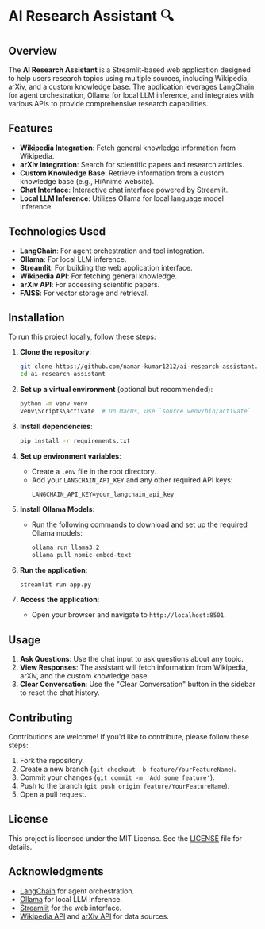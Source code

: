 # AI Research Assistant 🔍

## Overview

The **AI Research Assistant** is a Streamlit-based web application designed to help users research topics using multiple sources, including Wikipedia, arXiv, and a custom knowledge base. The application leverages LangChain for agent orchestration, Ollama for local LLM inference, and integrates with various APIs to provide comprehensive research capabilities.

## Features

- **Wikipedia Integration**: Fetch general knowledge information from Wikipedia.
- **arXiv Integration**: Search for scientific papers and research articles.
- **Custom Knowledge Base**: Retrieve information from a custom knowledge base (e.g., HiAnime website).
- **Chat Interface**: Interactive chat interface powered by Streamlit.
- **Local LLM Inference**: Utilizes Ollama for local language model inference.

## Technologies Used

- **LangChain**: For agent orchestration and tool integration.
- **Ollama**: For local LLM inference.
- **Streamlit**: For building the web application interface.
- **Wikipedia API**: For fetching general knowledge.
- **arXiv API**: For accessing scientific papers.
- **FAISS**: For vector storage and retrieval.

## Installation

To run this project locally, follow these steps:

1. **Clone the repository**:
   ```bash
   git clone https://github.com/naman-kumar1212/ai-research-assistant.git
   cd ai-research-assistant
   ```

2. **Set up a virtual environment** (optional but recommended):
   ```bash
   python -m venv venv
   venv\Scripts\activate  # On MacOs, use `source venv/bin/activate`
   ```

3. **Install dependencies**:
   ```bash
   pip install -r requirements.txt
   ```

4. **Set up environment variables**:
   - Create a `.env` file in the root directory.
   - Add your `LANGCHAIN_API_KEY` and any other required API keys:
     ```plaintext
     LANGCHAIN_API_KEY=your_langchain_api_key
     ```

5. **Install Ollama Models**:
   - Run the following commands to download and set up the required Ollama models:
     ```bash
     ollama run llama3.2
     ollama pull nomic-embed-text
     ```

6. **Run the application**:
   ```bash
   streamlit run app.py
   ```

7. **Access the application**:
   - Open your browser and navigate to `http://localhost:8501`.

## Usage

1. **Ask Questions**: Use the chat input to ask questions about any topic.
2. **View Responses**: The assistant will fetch information from Wikipedia, arXiv, and the custom knowledge base.
3. **Clear Conversation**: Use the "Clear Conversation" button in the sidebar to reset the chat history.

## Contributing

Contributions are welcome! If you'd like to contribute, please follow these steps:

1. Fork the repository.
2. Create a new branch (`git checkout -b feature/YourFeatureName`).
3. Commit your changes (`git commit -m 'Add some feature'`).
4. Push to the branch (`git push origin feature/YourFeatureName`).
5. Open a pull request.

## License

This project is licensed under the MIT License. See the [LICENSE](LICENSE) file for details.

## Acknowledgments

- [LangChain](https://www.langchain.com/) for agent orchestration.
- [Ollama](https://ollama.ai/) for local LLM inference.
- [Streamlit](https://streamlit.io/) for the web interface.
- [Wikipedia API](https://www.mediawiki.org/wiki/API:Main_page) and [arXiv API](https://arxiv.org/help/api) for data sources.
